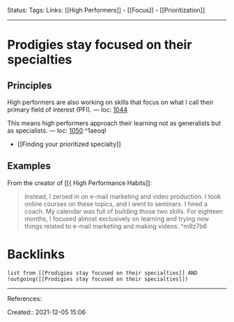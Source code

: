 Status: 
Tags: 
Links: [[High Performers]] - [[Focus]] - [[Prioritization]]
___
# Prodigies stay focused on their specialties
## Principles
High performers are also working on skills that focus on what I call their primary field of interest (PFI). — loc: [1044]()

This means high performers approach their learning not as generalists but as specialists. — loc: [1050]() ^1aeoql
- [[Finding your prioritized specialty]]
## Examples
From the creator of [[{ High Performance Habits]]:
> Instead, I zeroed in on e-mail marketing and video production. I took online courses on these topics, and I went to seminars. I hired a coach. My calendar was full of building those two skills. For eighteen months, I focused almost exclusively on learning and trying new things related to e-mail marketing and making videos.
^m9z7b6
# Backlinks
```dataview
list from [[Prodigies stay focused on their specialties]] AND !outgoing([[Prodigies stay focused on their specialties]])
```
___
References:

Created:: 2021-12-05 15:06

